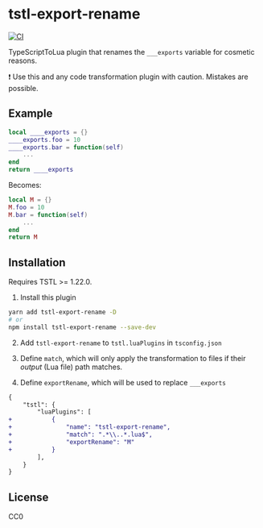 # tstl-export-rename

[![CI](https://github.com/thinknathan/tstl-export-rename/actions/workflows/ci.yml/badge.svg)](https://github.com/thinknathan/tstl-export-rename/actions/workflows/ci.yml)

TypeScriptToLua plugin that renames the `___exports` variable for cosmetic reasons.

:exclamation: Use this and any code transformation plugin with caution. Mistakes are possible.

## Example

```lua
local ____exports = {}
____exports.foo = 10
____exports.bar = function(self)
	...
end
return ____exports
```

Becomes:

```lua
local M = {}
M.foo = 10
M.bar = function(self)
	...
end
return M
```

## Installation

Requires TSTL >= 1.22.0.

1. Install this plugin

```bash
yarn add tstl-export-rename -D
# or
npm install tstl-export-rename --save-dev
```

2. Add `tstl-export-rename` to `tstl.luaPlugins` in `tsconfig.json`

3. Define `match`, which will only apply the transformation to files if their _output_ (Lua file) path matches.

4. Define `exportRename`, which will be used to replace `___exports`

```diff
{
	"tstl": {
		"luaPlugins": [
+			{
+				"name": "tstl-export-rename",
+				"match": ".*\\..*.lua$",
+				"exportRename": "M"
+			}
		],
	}
}
```

## License

CC0
